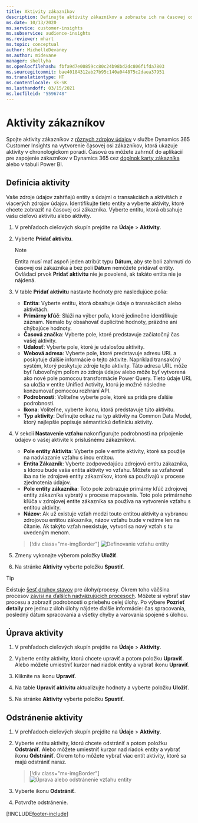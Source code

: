 ```yaml
---
title: Aktivity zákazníkov
description: Definujte aktivity zákazníkov a zobrazte ich na časovej osi zákazníkov.
ms.date: 10/13/2020
ms.service: customer-insights
ms.subservice: audience-insights
ms.reviewer: mhart
ms.topic: conceptual
author: MichelleDevaney
ms.author: midevane
manager: shellyha
ms.openlocfilehash: fbfa9d7e00859cc80c24b98bd2dc806f1fda7803
ms.sourcegitcommit: bae40184312ab27b95c140a044875c2daea37951
ms.translationtype: HT
ms.contentlocale: sk-SK
ms.lasthandoff: 03/15/2021
ms.locfileid: "5596748"
---
```

# <a name="customer-activities"></a>Aktivity zákazníkov

Spojte aktivity zákazníkov z [rôznych zdrojov údajov](data-sources.md) v službe Dynamics 365 Customer Insights na vytvorenie časovej osi zákazníkov, ktorá ukazuje aktivity v chronologickom poradí. Časovú os môžete zahrnúť do aplikácií pre zapojenie zákazníkov v Dynamics 365 cez [doplnok karty zákazníka](customer-card-add-in.md) alebo v tabuli Power BI.

## <a name="define-an-activity"></a>Definícia aktivity

Vaše zdroje údajov zahŕňajú entity s údajmi o transakciách a aktivitách z viacerých zdrojov údajov. Identifikujte tieto entity a vyberte aktivity, ktoré chcete zobraziť na časovej osi zákazníka. Vyberte entitu, ktorá obsahuje vašu cieľovú aktivitu alebo aktivity.

1. V prehľadoch cieľových skupín prejdite na **Údaje** > **Aktivity**.

1. Vyberte **Pridať aktivitu**.

   > [!NOTE]
   > Entita musí mať aspoň jeden atribút typu **Dátum**, aby ste boli zahrnutí do časovej osi zákazníka a bez polí **Dátum** nemôžete pridávať entity. Ovládací prvok **Pridať aktivitu** nie je povolená, ak takáto entita nie je nájdená.

1. V table **Pridať aktivitu** nastavte hodnoty pre nasledujúce polia:

   - **Entita**: Vyberte entitu, ktorá obsahuje údaje o transakciách alebo aktivitách.
   - **Primárny kľúč**: Slúži na výber poľa, ktoré jedinečne identifikuje záznam. Nemalo by obsahovať duplicitné hodnoty, prázdne ani chýbajúce hodnoty.
   - **Časová značka**: Vyberte pole, ktoré predstavuje začiatočný čas vašej aktivity.
   - **Udalosť**: Vyberte pole, ktoré je udalosťou aktivity.
   - **Webová adresa**: Vyberte pole, ktoré predstavuje adresu URL a poskytuje ďalšie informácie o tejto aktivite. Napríklad transakčný systém, ktorý poskytuje zdroje tejto aktivity. Táto adresa URL môže byť ľubovoľným poľom zo zdroja údajov alebo môže byť vytvorená ako nové pole pomocou transformácie Power Query. Tieto údaje URL sa uložia v entite Unified Activity, ktorú je možné následne konzumovať pomocou rozhraní API.
   - **Podrobnosti**: Voliteľne vyberte pole, ktoré sa pridá pre ďalšie podrobnosti.
   - **Ikona**: Voliteľne, vyberte ikonu, ktorá predstavuje túto aktivitu.
   - **Typ aktivity**: Definujte odkaz na typ aktivity na Common Data Model, ktorý najlepšie popisuje sémantickú definíciu aktivity.

1. V sekcii **Nastavenie vzťahu** nakonfigurujte podrobnosti na pripojenie údajov o vašej aktivite k príslušnému zákazníkovi.

    - **Pole entity Aktivita**: Vyberte pole v entite aktivity, ktoré sa použije na nadviazanie vzťahu s inou entitou.
    - **Entita Zákazník**: Vyberte zodpovedajúcu zdrojovú entitu zákazníka, s ktorou bude vaša entita aktivity vo vzťahu. Môžete sa vzťahovať iba na tie zdrojové entity zákazníkov, ktoré sa používajú v procese zjednotenia údajov.
    - **Pole entity zákazníka**: Toto pole zobrazuje primárny kľúč zdrojovej entity zákazníka vybratý v procese mapovania. Toto pole primárneho kľúča v zdrojovej entite zákazníka sa používa na vytvorenie vzťahu s entitou aktivity.
    - **Názov**: Ak už existuje vzťah medzi touto entitou aktivity a vybranou zdrojovou entitou zákazníka, názov vzťahu bude v režime len na čítanie. Ak takýto vzťah neexistuje, vytvorí sa nový vzťah s tu uvedeným menom.
   
   > [!div class="mx-imgBorder"]
   > ![Definovanie vzťahu entity](media/activities-entities-define.png "Definovanie vzťahu entity")

1. Zmeny vykonajte výberom položky **Uložiť**.

1. Na stránke **Aktivity** vyberte položku **Spustiť**.

> [!TIP]
> Existuje [šesť druhov stavov](system.md#status-types) pre úlohy/procesy. Okrem toho väčšina procesov [závisí na ďalších nadväzujúcich procesoch](system.md#refresh-policies). Môžete si vybrať stav procesu a zobraziť podrobnosti o priebehu celej úlohy. Po výbere **Pozrieť detaily** pre jednu z úloh úlohy nájdete ďalšie informácie: čas spracovania, posledný dátum spracovania a všetky chyby a varovania spojené s úlohou.

## <a name="edit-an-activity"></a>Úprava aktivity

1. V prehľadoch cieľových skupín prejdite na **Údaje** > **Aktivity**.

2. Vyberte entity aktivity, ktorú chcete upraviť a potom položku **Upraviť**. Alebo môžete umiestniť kurzor nad riadok entity a vybrať ikonu **Upraviť**.

3. Kliknite na ikonu **Upraviť**.

4. Na table **Upraviť aktivitu** aktualizujte hodnoty a vyberte položku **Uložiť**.

5. Na stránke **Aktivity** vyberte položku **Spustiť**.

## <a name="delete-an-activity"></a>Odstránenie aktivity

1. V prehľadoch cieľových skupín prejdite na **Údaje** > **Aktivity**.

2. Vyberte entitu aktivity, ktorú chcete odstrániť a potom položku **Odstrániť**. Alebo môžete umiestniť kurzor nad riadok entity a vybrať ikonu **Odstrániť**. Okrem toho môžete vybrať viac entít aktivity, ktoré sa majú odstrániť naraz.
   > [!div class="mx-imgBorder"]
   > ![Úprava alebo odstránenie vzťahu entity](media/activities-entities-edit-delete.png "Úprava alebo odstránenie vzťahu entity")

3. Vyberte ikonu **Odstrániť**.

4. Potvrďte odstránenie.


[!INCLUDE[footer-include](../includes/footer-banner.md)]